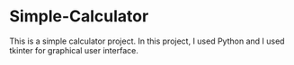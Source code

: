 # Simple-Calculator

This is a simple calculator project.
In this project, I used Python and I used tkinter for graphical user interface.
